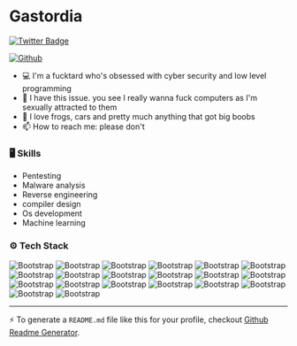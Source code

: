 # Gastordia


[![Twitter Badge](https://img.shields.io/badge/-Twitter-1da1f2?labelColor=1da1f2&logo=twitter&logoColor=white&link=https://twitter.com/7owayServers)](https://twitter.com/7owayServers)




[![Github](https://img.shields.io/github/followers/Gastordia?label=Follow&style=social)](https://github.com/Gastordia)

- 💻 I'm a fucktard who's obsessed with cyber security and low level programming 
- 🤔 I have this issue. you see I really wanna fuck computers as I'm sexually attracted to them 
- 🌱 I love frogs, cars and pretty much anything that got big boobs 
- 📫 How to reach me: please don't 


### 🖥 Skills

- Pentesting
- Malware analysis 
- Reverse engineering
- compiler design 
- Os development
- Machine learning 
### ⚙️ Tech Stack

![Bootstrap](https://img.shields.io/badge/-Python-05122A?style=flat-square&logo=Python&color=000000) ![Bootstrap](https://img.shields.io/badge/-Docker-05122A?style=flat-square&logo=Docker&color=000000) ![Bootstrap](https://img.shields.io/badge/-Kubernetes-05122A?style=flat-square&logo=Kubernetes&color=000000) ![Bootstrap](https://img.shields.io/badge/-Rust-05122A?style=flat-square&logo=Rust&color=000000) ![Bootstrap](https://img.shields.io/badge/-TensorFlow-05122A?style=flat-square&logo=TensorFlow&color=000000) ![Bootstrap](https://img.shields.io/badge/-PyTorch-05122A?style=flat-square&logo=PyTorch&color=000000) ![Bootstrap](https://img.shields.io/badge/-Scikit%20Learn-05122A?style=flat-square&logo=Scikit-Learn&color=000000) ![Bootstrap](https://img.shields.io/badge/-MongoDB-05122A?style=flat-square&logo=MongoDB&color=000000) ![Bootstrap](https://img.shields.io/badge/-MySQL-05122A?style=flat-square&logo=MySQL&color=000000) ![Bootstrap](https://img.shields.io/badge/-PostgreSQL-05122A?style=flat-square&logo=PostgreSQL&color=000000) ![Bootstrap](https://img.shields.io/badge/-Numpy-05122A?style=flat-square&logo=Numpy&color=000000) ![Bootstrap](https://img.shields.io/badge/-Matplotlib-05122A?style=flat-square&logo=Matplotlib&color=000000) ![Bootstrap](https://img.shields.io/badge/-Flask-05122A?style=flat-square&logo=Flask&color=000000) ![Bootstrap](https://img.shields.io/badge/-F%20language%20-05122A?style=flat-square&logo=F-language&color=000000) ![Bootstrap](https://img.shields.io/badge/-Java%20-05122A?style=flat-square&logo=Java&color=000000) ![Bootstrap](https://img.shields.io/badge/-D%20language%20-05122A?style=flat-square&logo=D-language&color=000000) ![Bootstrap](https://img.shields.io/badge/-C%20language%20-05122A?style=flat-square&logo=C-language&color=000000) ![Bootstrap](https://img.shields.io/badge/-Direct%20X-05122A?style=flat-square&logo=Direct-X&color=000000) ![Bootstrap](https://img.shields.io/badge/-Women-05122A?style=flat-square&logo=Women&color=000000) ![Bootstrap](https://img.shields.io/badge/-Assembly-05122A?style=flat-square&logo=Assembly&color=000000)




---
:zap: To generate a `README.md` file like this for your profile, checkout [Github Readme Generator](https://hejazizo-github-profile-readme-srcstreamlit-app-i6skm7.streamlit.app/).
